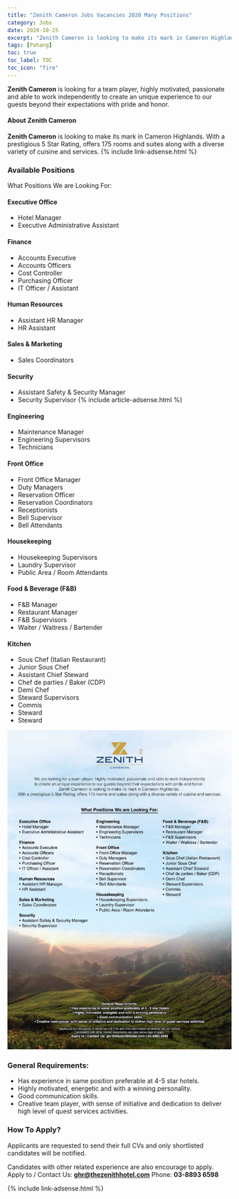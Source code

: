 ```yaml
---
title: "Zenith Cameron Jobs Vacancies 2020 Many Positions" 
category: Jobs 
date: 2020-10-25 
excerpt: "Zenith Cameron is looking to make its mark in Cameron Highlands. With a prestigious 5 Star Rating" 
tags: [Pahang] 
toc: true 
toc_label: TOC 
toc_icon: "fire" 
--- 
```

**Zenith Cameron** is looking for a team player, highly motivated, passionate and able to work independently to create an unique experience to our guests beyond their expectations with pride and honor.

#### About Zenith Cameron

**Zenith Cameron** is looking to make its mark in Cameron Highlands. With a prestigious 5 Star Rating, offers 175 rooms and suites along with a diverse variety of cuisine and services.
{% include link-adsense.html %} 
### Available Positions
What Positions We are Looking For:

#### Executive Office
- Hotel Manager
- Executive Administrative Assistant

#### Finance
- Accounts Executive
- Accounts Officers
- Cost Controller
- Purchasing Officer
- IT Officer / Assistant

#### Human Resources
- Assistant HR Manager
- HR Assistant

#### Sales & Marketing
- Sales Coordinators

#### Security
- Assistant Safety & Security Manager
- Security Supervisor
{% include article-adsense.html %} 
#### Engineering
- Maintenance Manager
- Engineering Supervisors
- Technicians

#### Front Office
- Front Office Manager
- Duty Managers
- Reservation Officer
- Reservation Coordinators
- Receptionists
- Bell Supervisor
- Bell Attendants

#### Housekeeping
- Housekeeping Supervisors
- Laundry Supervisor
- Public Area / Room Attendants

#### Food & Beverage (F&B)
- F&B Manager
- Restaurant Manager
- F&B Supervisors
- Waiter / Waitress / Bartender

#### Kitchen
- Sous Chef (Italian Restaurant)
- Junior Sous Chef
- Assistant Chief Steward
- Chef de parties / Baker (CDP)
- Demi Chef
- Steward Supervisors
- Commis
- Steward
- Steward

![Zenith Cameron Jobs Ads Oct 2020!](/assets/images/2020-10/zenith-cameron-jobs-vacancies-oct-2020.jpg "Zenith Cameron Jobs 2020")

### General Requirements:
- Has experience in same position preferable at 4-5 star hotels.
- Highly motivated, energetic and with a winning personality.
- Good communication skills.
- Creative team player, with sense of initiative and dedication to deliver high level of quest services activities.

### How To Apply?
Applicants are requested to send their full CVs and only shortlisted candidates will be notified.

Candidates with other related experience are also encourage to apply.
Apply to / Contact Us: **ghr@thezenithhotel.com**
Phone: **03-8893 6598**

{% include link-adsense.html %} 